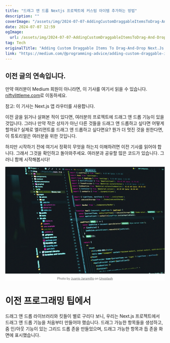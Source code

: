 ```yaml
---
title: "드래그 앤 드롭 Nextjs 프로젝트에 커스텀 아이템 추가하는 방법"
description: ""
coverImage: "/assets/img/2024-07-07-AddingCustomDraggableItemsToDrag-And-DropNextJsProject_0.png"
date: 2024-07-07 12:59
ogImage: 
  url: /assets/img/2024-07-07-AddingCustomDraggableItemsToDrag-And-DropNextJsProject_0.png
tag: Tech
originalTitle: "Adding Custom Draggable Items To Drag-And-Drop Next.Js Project"
link: "https://medium.com/@programming-advice/adding-custom-draggable-items-to-drag-and-drop-next-js-project-7087d494d19a"
---
```



## 이전 글의 연속입니다.

만약 여러분이 Medium 회원이 아니라면, 이 기사를 여기서 읽을 수 있습니다. [niftylittleme.com](https://niftylittleme.com)로 이동하세요.

참고: 이 기사는 Next.js 앱 라우터를 사용합니다.

이전 글을 읽거나 살펴본 적이 있다면, 여러분의 프로젝트에 드래그 앤 드롭 기능이 있을 것입니다. 그러나 만약 작은 상자가 아닌 다른 것들을 드래그 앤 드롭하고 싶다면 어떻게 할까요? 실제로 엘리먼트를 드래그 앤 드롭하고 싶다면요? 뭔가 더 멋진 것을 원한다면, 이 튜토리얼은 여러분을 위한 것입니다.

<!-- TIL 수평 -->
<ins class="adsbygoogle"
     style="display:block"
     data-ad-client="ca-pub-4877378276818686"
     data-ad-slot="1549334788"
     data-ad-format="auto"
     data-full-width-responsive="true"></ins>
<script>
(adsbygoogle = window.adsbygoogle || []).push({});
</script>

하지만 시작하기 전에 여기서 정확히 무엇을 하는지 이해하려면 이전 기사를 읽어야 합니다. 그래서 그것을 확인하고 돌아와주세요. 여러분과 공유할 많은 코드가 있습니다. 그러니 함께 시작해봅시다!

![이미지](/assets/img/2024-07-07-AddingCustomDraggableItemsToDrag-And-DropNextJsProject_0.png)

# 이전 프로그래밍 팁에서

드래그 앤 드롭 라이브러리와 킷들이 별로 구리다 보니, 우리는 Next.js 프로젝트에서 드래그 앤 드롭 기능을 처음부터 만들어야 했습니다. 드래그 가능한 항목들을 생성하고, 줌 인/아웃 기능이 있는 그리드 드롭 존을 만들었으며, 드래그 가능한 항목과 듭 존을 화면에 표시했습니다.